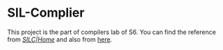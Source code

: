 # SIL-Complier
This project is the part of compilers lab of S6.
You can find the reference from [*SILC|Home*](http://silcnitc.github.io/) and also from [here](http://www.athena.nitc.ac.in/~kmurali/Compiler/).
